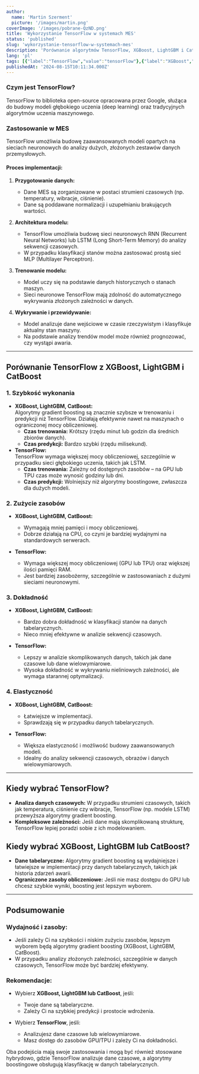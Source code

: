 ```yaml
---
author:
  name: 'Martin Szerment'
  picture: '/images/martin.png'
coverImage: '/images/pobrane-QzND.png'
title: 'Wykorzystanie TensorFlow w systemach MES'
status: 'published'
slug: 'wykorzystanie-tensorflow-w-systemach-mes'
description: 'Porównanie algorytmów TensorFlow, XGBoost, LightGBM i CatBoost w wykrywaniu awarii w systemach MES. Praktyczne zastosowania, analiza danych czasowych i tabelarycznych oraz wydajność pod kątem szybkości i zasobów obliczeniowych.'
lang: 'pl'
tags: [{"label":"TensorFlow","value":"tensorFlow"},{"label":"XGBoost","value":"xgBoost"},{"label":"LightGBM","value":"lightGbm"},{"label":"CatBoost","value":"catBoost"},{"label":"MES system","value":"mesSystem"},{"label":"wydajność algorytmów","value":"wydajnośćAlgorytmów"}]
publishedAt: '2024-08-15T10:11:34.000Z'
---
```


### **Czym jest TensorFlow?**

TensorFlow to biblioteka open-source opracowana przez Google, służąca do budowy modeli głębokiego uczenia (deep learning) oraz tradycyjnych algorytmów uczenia maszynowego.

### **Zastosowanie w MES**

TensorFlow umożliwia budowę zaawansowanych modeli opartych na sieciach neuronowych do analizy dużych, złożonych zestawów danych przemysłowych.

#### **Proces implementacji:**

1. **Przygotowanie danych:**

   - Dane MES są zorganizowane w postaci strumieni czasowych (np. temperatury, wibracje, ciśnienie).
   - Dane są poddawane normalizacji i uzupełnianiu brakujących wartości.

2. **Architektura modelu:**

   - TensorFlow umożliwia budowę sieci neuronowych RNN (Recurrent Neural Networks) lub LSTM (Long Short-Term Memory) do analizy sekwencji czasowych.
   - W przypadku klasyfikacji stanów można zastosować prostą sieć MLP (Multilayer Perceptron).

3. **Trenowanie modelu:**

   - Model uczy się na podstawie danych historycznych o stanach maszyn.
   - Sieci neuronowe TensorFlow mają zdolność do automatycznego wykrywania złożonych zależności w danych.

4. **Wykrywanie i przewidywanie:**

   - Model analizuje dane wejściowe w czasie rzeczywistym i klasyfikuje aktualny stan maszyny.
   - Na podstawie analizy trendów model może również prognozować, czy wystąpi awaria.

---

## **Porównanie TensorFlow z XGBoost, LightGBM i CatBoost**

### **1. Szybkość wykonania**

- **XGBoost, LightGBM, CatBoost:**\
  Algorytmy gradient boosting są znacznie szybsze w trenowaniu i predykcji niż TensorFlow. Działają efektywnie nawet na maszynach o ograniczonej mocy obliczeniowej.
  - **Czas trenowania:** Krótszy (rzędu minut lub godzin dla średnich zbiorów danych).
  - **Czas predykcji:** Bardzo szybki (rzędu milisekund).
- **TensorFlow:**\
  TensorFlow wymaga większej mocy obliczeniowej, szczególnie w przypadku sieci głębokiego uczenia, takich jak LSTM.
  - **Czas trenowania:** Zależny od dostępnych zasobów – na GPU lub TPU czas może wynosić godziny lub dni.
  - **Czas predykcji:** Wolniejszy niż algorytmy boostingowe, zwłaszcza dla dużych modeli.

### **2. Zużycie zasobów**

- **XGBoost, LightGBM, CatBoost:**

  - Wymagają mniej pamięci i mocy obliczeniowej.
  - Dobrze działają na CPU, co czyni je bardziej wydajnymi na standardowych serwerach.

- **TensorFlow:**

  - Wymaga większej mocy obliczeniowej (GPU lub TPU) oraz większej ilości pamięci RAM.
  - Jest bardziej zasobożerny, szczególnie w zastosowaniach z dużymi sieciami neuronowymi.

### **3. Dokładność**

- **XGBoost, LightGBM, CatBoost:**

  - Bardzo dobra dokładność w klasyfikacji stanów na danych tabelarycznych.
  - Nieco mniej efektywne w analizie sekwencji czasowych.

- **TensorFlow:**

  - Lepszy w analizie skomplikowanych danych, takich jak dane czasowe lub dane wielowymiarowe.
  - Wysoka dokładność w wykrywaniu nieliniowych zależności, ale wymaga starannej optymalizacji.

### **4. Elastyczność**

- **XGBoost, LightGBM, CatBoost:**

  - Łatwiejsze w implementacji.
  - Sprawdzają się w przypadku danych tabelarycznych.

- **TensorFlow:**

  - Większa elastyczność i możliwość budowy zaawansowanych modeli.
  - Idealny do analizy sekwencji czasowych, obrazów i danych wielowymiarowych.

---

## **Kiedy wybrać TensorFlow?**

- **Analiza danych czasowych:** W przypadku strumieni czasowych, takich jak temperatura, ciśnienie czy wibracje, TensorFlow (np. modele LSTM) przewyższa algorytmy gradient boosting.
- **Kompleksowe zależności:** Jeśli dane mają skomplikowaną strukturę, TensorFlow lepiej poradzi sobie z ich modelowaniem.

## **Kiedy wybrać XGBoost, LightGBM lub CatBoost?**

- **Dane tabelaryczne:** Algorytmy gradient boosting są wydajniejsze i łatwiejsze w implementacji przy danych tabelarycznych, takich jak historia zdarzeń awarii.
- **Ograniczone zasoby obliczeniowe:** Jeśli nie masz dostępu do GPU lub chcesz szybkie wyniki, boosting jest lepszym wyborem.

---

## **Podsumowanie**

### **Wydajność i zasoby:**

- Jeśli zależy Ci na szybkości i niskim zużyciu zasobów, lepszym wyborem będą algorytmy gradient boosting (XGBoost, LightGBM, CatBoost).
- W przypadku analizy złożonych zależności, szczególnie w danych czasowych, TensorFlow może być bardziej efektywny.

### **Rekomendacje:**

- Wybierz **XGBoost, LightGBM lub CatBoost**, jeśli:

  - Twoje dane są tabelaryczne.
  - Zależy Ci na szybkiej predykcji i prostocie wdrożenia.

- Wybierz **TensorFlow**, jeśli:

  - Analizujesz dane czasowe lub wielowymiarowe.
  - Masz dostęp do zasobów GPU/TPU i zależy Ci na dokładności.

Oba podejścia mają swoje zastosowania i mogą być również stosowane hybrydowo, gdzie TensorFlow analizuje dane czasowe, a algorytmy boostingowe obsługują klasyfikację w danych tabelarycznych.